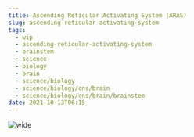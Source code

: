 ```yaml
---
title: Ascending Reticular Activating System (ARAS)
slug: ascending-reticular-activating-system
tags:
  - wip
  - ascending-reticular-activating-system
  - brainstem
  - science
  - biology
  - brain
  - science/biology
  - science/biology/cns/brain
  - science/biology/cns/brain/brainstem
date: 2021-10-13T06:15
---
```


![wide](https://upload.wikimedia.org/wikipedia/commons/thumb/2/22/Gray690.png/423px-Gray690.png "image from Wikimedia Commons (cc)")
